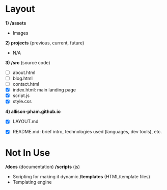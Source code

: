 # Layout
**1) /assets**
- Images

**2) projects** (previous, current, future)
- N/A

**3) /src** (source code)
- [ ] about.html
- [ ] blog.html
- [ ] contact.html
- [x] index.html: main landing page
- [x] script.js
- [x] style.css

**4) allison-pham.github.io**
- [x] LAYOUT.md
- [x] README.md: brief intro, technologies used (languages, dev tools), etc.


# Not In Use
**/docs** (documentation)
**/scripts** (js)
- Scripting for making it dynamic
**/templates** (HTML/template files)
- Templating engine